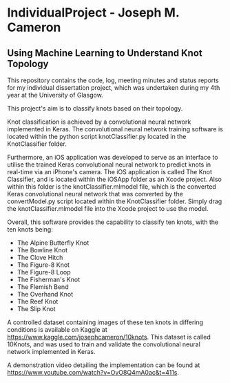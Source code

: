 # IndividualProject - Joseph M. Cameron
## Using Machine Learning to Understand Knot Topology
This repository contains the code, log, meeting minutes and status reports for my individual dissertation project, which was undertaken during my 4th year at the University of Glasgow.

This project's aim is to classify knots based on their topology.

Knot classification is achieved by a convolutional neural network implemented in Keras.
The convolutional neural network training software is located within the python script knotClassifier.py located in the KnotClassifier folder.

Furthermore, an iOS application was developed to serve as an interface to utilise the trained Keras convolutional neural network to predict knots in real-time via an iPhone's camera.
The iOS application is called The Knot Classifier, and is located within the iOSApp folder as an Xcode project.
Also within this folder is the knotClassifier.mlmodel file, which is the converted Keras convolutional neural network that was converted by the convertModel.py script located within the KnotClassifier folder.
Simply drag the knotClassifier.mlmodel file into the Xcode project to use the model.

Overall, this software provides the capability to classify ten knots, with the ten knots being:
* The Alpine Butterfly Knot
* The Bowline Knot
* The Clove Hitch
* The Figure-8 Knot
* The Figure-8 Loop
* The Fisherman's Knot
* The Flemish Bend
* The Overhand Knot
* The Reef Knot
* The Slip Knot

A controlled dataset containing images of these ten knots in differing conditions is available on Kaggle at https://www.kaggle.com/josephcameron/10knots.
This dataset is called 10Knots, and was used to train and validate the convolutional neural network implemented in Keras.

A demonstration video detailing the implementation can be found at https://www.youtube.com/watch?v=OvO8Q4mA0ac&t=411s.
